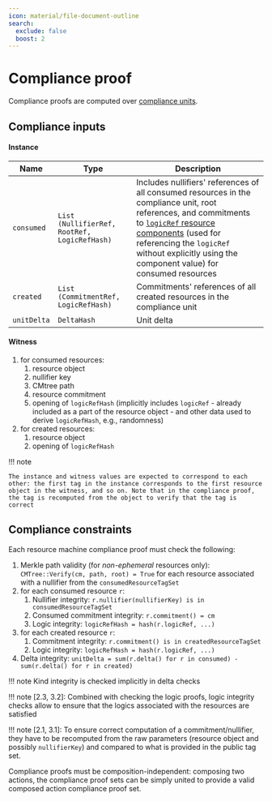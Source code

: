 ```yaml
---
icon: material/file-document-outline
search:
  exclude: false
  boost: 2
---
```


# Compliance proof

Compliance proofs are computed over [compliance units](./../compliance_unit.md).

## Compliance inputs

#### Instance

|Name|Type|Description|
|-|-|-|
|`consumed`|`List (NullifierRef, RootRef, LogicRefHash)`|Includes nullifiers' references of all consumed resources in the compliance unit, root references, and commitments to [`logicRef` resource components](./../resource/definition.md) (used for referencing the `logicRef` without explicitly using the component value) for consumed resources|
|`created`|`List (CommitmentRef, LogicRefHash)`|Commitments' references of all created resources in the compliance unit|
|`unitDelta`|`DeltaHash`|Unit delta|

#### Witness

1. for consumed resources:
    1. resource object
    2. nullifier key
    3. CMtree path
    4. resource commitment
    5. opening of `logicRefHash` (implicitly includes `logicRef` - already included as a part of the resource object - and other data used to derive `logicRefHash`, e.g., randomness)
2. for created resources:
    1. resource object
    2. opening of `logicRefHash`

!!! note

    The instance and witness values are expected to correspond to each other: the first tag in the instance corresponds to the first resource object in the witness, and so on. Note that in the compliance proof, the tag is recomputed from the object to verify that the tag is correct

## Compliance constraints
Each resource machine compliance proof must check the following:

1. Merkle path validity (for *non-ephemeral* resources only): `CMTree::Verify(cm, path, root) = True` for each resource associated with a nullifier from the `consumedResourceTagSet`
2. for each consumed resource `r`:
    1. Nullifier integrity: `r.nullifier(nullifierKey) is in consumedResourceTagSet`
    2. Consumed commitment integrity: `r.commitment() = cm`
    3. Logic integrity: `logicRefHash = hash(r.logicRef, ...)`
3. for each created resource `r`:
    1. Commitment integrity: `r.commitment() is in createdResourceTagSet`
    2. Logic integrity: `logicRefHash = hash(r.logicRef, ...)`
4. Delta integrity: `unitDelta = sum(r.delta() for r in consumed) - sum(r.delta() for r in created)`

!!! note
    Kind integrity is checked implicitly in delta checks

!!! note
    [2.3, 3.2]: Combined with checking the logic proofs, logic integrity checks allow to ensure that the logics associated with the resources are satisfied

!!! note
    [2.1, 3.1]: To ensure correct computation of a commitment/nullifier, they have to be recomputed from the raw parameters (resource object and possibly `nullifierKey`) and compared to what is provided in the public tag set.

Compliance proofs must be composition-independent: composing two actions, the compliance proof sets can be simply united to provide a valid composed action compliance proof set.